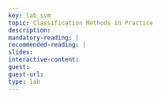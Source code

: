 ```yaml
---
key: lab_svm
topic: Classification Methods in Practice
description: 
mandatory-reading: |
recommended-reading: |
slides: 
interactive-content:
guest:
guest-url:
type: lab
---
```






